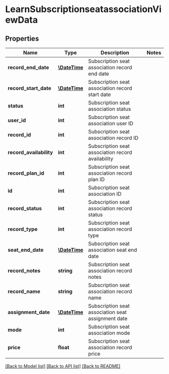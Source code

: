 # LearnSubscriptionseatassociationViewData

## Properties
Name | Type | Description | Notes
------------ | ------------- | ------------- | -------------
**record_end_date** | [**\DateTime**](Date.md) | Subscription seat association record end date | 
**record_start_date** | [**\DateTime**](Date.md) | Subscription seat association record start date | 
**status** | **int** | Subscription seat association status | 
**user_id** | **int** | Subscription seat association user ID | 
**record_id** | **int** | Subscription seat association record ID | 
**record_availability** | **int** | Subscription seat association record availability | 
**record_plan_id** | **int** | Subscription seat association record plan ID | 
**id** | **int** | Subscription seat association ID | 
**record_status** | **int** | Subscription seat association record status | 
**record_type** | **int** | Subscription seat association record type | 
**seat_end_date** | [**\DateTime**](Date.md) | Subscription seat association seat end date | 
**record_notes** | **string** | Subscription seat association record notes | 
**record_name** | **string** | Subscription seat association record name | 
**assignment_date** | [**\DateTime**](Date.md) | Subscription seat association seat assignment date | 
**mode** | **int** | Subscription seat association mode | 
**price** | **float** | Subscription seat association record price | 

[[Back to Model list]](../README.md#documentation-for-models) [[Back to API list]](../README.md#documentation-for-api-endpoints) [[Back to README]](../README.md)



